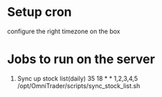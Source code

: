 # Setup cron
configure the right timezone on the box

# Jobs to run on the server
1. Sync up stock list(daily)
35 18 * * 1,2,3,4,5 /opt/OmniTrader/scripts/sync_stock_list.sh